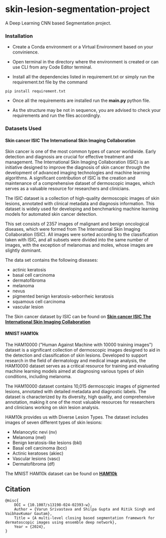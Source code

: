 # skin-lesion-segmentation-project
A  Deep Learning CNN based Segmentation project.

### Installation
- Create a Conda environment or a Virtual Environment based on your convinience.

- Open terminal in the directory where the environment is created or can use CLI from any Code Editor terminal.

- Install all the dependencies listed in requirement.txt or simply run the requirement.txt file by the command 

```
pip install requirement.txt
```

- Once all the requirements are installed run the **main.py** python file.

- As the structure may be not in sequence, you are advised to check your requirements and run the files accordingly.

### Datasets Used

#### Skin cancer ISIC The International Skin Imaging Collaboration 

Skin cancer is one of the most common types of cancer worldwide. Early detection and diagnosis are crucial for effective treatment and management. The International Skin Imaging Collaboration (ISIC) is an initiative designed to improve the diagnosis of skin cancer through the development of advanced imaging technologies and machine learning algorithms. A significant contribution of ISIC is the creation and maintenance of a comprehensive dataset of dermoscopic images, which serves as a valuable resource for researchers and clinicians.

The ISIC dataset is a collection of high-quality dermoscopic images of skin lesions, annotated with clinical metadata and diagnosis information. This dataset is widely used for developing and benchmarking machine learning models for automated skin cancer detection.

This set consists of 2357 images of malignant and benign oncological diseases, which were formed from The International Skin Imaging Collaboration (ISIC). All images were sorted according to the classification taken with ISIC, and all subsets were divided into the same number of images, with the exception of melanomas and moles, whose images are slightly dominant.

The data set contains the following diseases:

- actinic keratosis
- basal cell carcinoma
- dermatofibroma
- melanoma
- nevus
- pigmented benign keratosis-seborrheic keratosis
- squamous cell carcinoma
- vascular lesion

The Skin cancer dataset by ISIC can be found on [**Skin cancer ISIC The International Skin Imaging Collaboration**](https://www.kaggle.com/datasets/nodoubttome/skin-cancer9-classesisic/)

#### MNIST HAM10k

The HAM10000 ("Human Against Machine with 10000 training images") dataset is a significant collection of dermoscopic images designed to aid in the detection and classification of skin lesions. Developed to support research in the field of dermatology and medical image analysis, the HAM10000 dataset serves as a critical resource for training and evaluating machine learning models aimed at diagnosing various types of skin conditions, including melanoma.

The HAM10000 dataset contains 10,015 dermoscopic images of pigmented lesions, annotated with detailed metadata and diagnostic labels. The dataset is characterized by its diversity, high quality, and comprehensive annotation, making it one of the most valuable resources for researchers and clinicians working on skin lesion analysis.

HAM10k provides us with Diverse Lesion Types. The dataset includes images of seven different types of skin lesions:

- Melanocytic nevi (nv)
- Melanoma (mel)
- Benign keratosis-like lesions (bkl)
- Basal cell carcinoma (bcc)
- Actinic keratoses (akiec)
- Vascular lesions (vasc)
- Dermatofibroma (df)

The MNIST HAM10k dataset can be found on [**HAM10k**](https://www.kaggle.com/datasets/kmader/skin-cancer-mnist-ham10000/)



## Citation

```
@misc{
    DOI = {10.1007/s13198-024-02393-w},
    Author = {Varun Srivastava and Shilpa Gupta and Ritik Singh and VaibhavKumar Gautam},
    Title = {A multi-level closing based segmentation framework for dermatoscopic images using ensemble deep network},
    Year = {2024},
}
```
